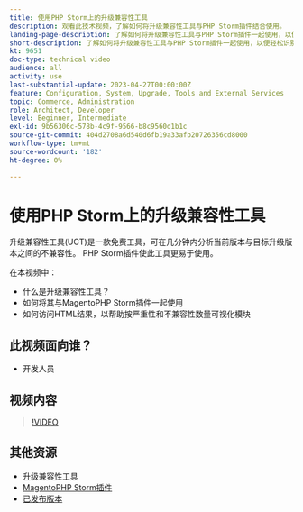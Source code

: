 ```yaml
---
title: 使用PHP Storm上的升级兼容性工具
description: 观看此技术视频，了解如何将升级兼容性工具与PHP Storm插件结合使用。
landing-page-description: 了解如何将升级兼容性工具与PHP Storm插件一起使用，以便轻松识别和解决不兼容问题。
short-description: 了解如何将升级兼容性工具与PHP Storm插件一起使用，以便轻松识别和解决不兼容问题。
kt: 9651
doc-type: technical video
audience: all
activity: use
last-substantial-update: 2023-04-27T00:00:00Z
feature: Configuration, System, Upgrade, Tools and External Services
topic: Commerce, Administration
role: Architect, Developer
level: Beginner, Intermediate
exl-id: 9b56306c-578b-4c9f-9566-b8c9560d1b1c
source-git-commit: 404d2708a6d540d6fb19a33afb20726356cd8000
workflow-type: tm+mt
source-wordcount: '182'
ht-degree: 0%

---
```


# 使用PHP Storm上的升级兼容性工具

升级兼容性工具(UCT)是一款免费工具，可在几分钟内分析当前版本与目标升级版本之间的不兼容性。 PHP Storm插件使此工具更易于使用。

在本视频中：

- 什么是升级兼容性工具？
- 如何将其与MagentoPHP Storm插件一起使用
- 如何访问HTML结果，以帮助按严重性和不兼容性数量可视化模块

## 此视频面向谁？

- 开发人员

## 视频内容

>[!VIDEO](https://video.tv.adobe.com/v/340150?quality=12&learn=on)

## 其他资源

- [升级兼容性工具](https://experienceleague.adobe.com/docs/commerce-operations/upgrade-guide/upgrade-compatibility-tool/overview.html)
- [MagentoPHP Storm插件](https://plugins.jetbrains.com/plugin/8024-magento-phpstorm)
- [已发布版本](https://experienceleague.adobe.com/docs/commerce-operations/release/versions.html)
